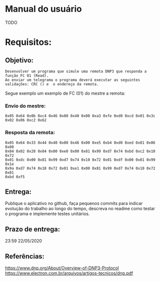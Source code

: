 # Manual do usuário

TODO

# Requisitos:
## Objetivo:

    Desenvolver um programa que simule uma remota DNP3 que responda a função FC 01 (Read).
    Ao enviar um telegrama o programa deverá executar as seguintes validações: CRC () e  o endereço da remota.

Segue exemplo um exemplo de FC (01) do mestre a remota:

### Envio do mestre:

    0x05 0x64 0x0b 0xc4 0x46 0x00 0x40 0x00 0xa3 0xfe 0xd0 0xcd 0x01 0x3c 0x02 0x06 0xc2 0x62

### Resposta da remota:

    0x05 0x64 0x33 0x44 0x40 0x00 0x46 0x00 0xe5 0xb4 0xd0 0xed 0x81 0x06 0x00
    0x04 0x02 0x28 0x04 0x00 0xe0 0x00 0x81 0x99 0xd7 0x74 0xbd 0xc2 0x10 0x72
    0x01 0xdc 0x00 0x81 0x99 0xd7 0x74 0x10 0x72 0x01 0xdf 0x00 0x81 0x99 0x1e
    0x9a 0xd7 0x74 0x10 0x72 0x01 0xe1 0x00 0x81 0x99 0xd7 0x74 0x10 0x72 0x01
    0xbd 0xf5

## Entrega:
Publique o aplicativo no github, faça pequenos commits para indicar evolução do trabalho ao longo do tempo, descreva no readme como testar o programa e implemente testes unitários.

## Prazo de entrega:
23:59 22/05/2020

## Referências:
https://www.dnp.org/About/Overview-of-DNP3-Protocol
https://www.electron.com.br/arquivos/artigos-tecnicos/dnp.pdf

